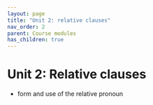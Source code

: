 ```yaml
---
layout: page
title: "Unit 2: relative clauses"
nav_order: 2
parent: Course modules
has_children: true
---
```



# Unit 2: Relative clauses


- form and use of the relative pronoun
